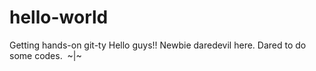 # hello-world
Getting hands-on git-ty
Hello guys!!
Newbie daredevil here. Dared to do some codes.  ~|~
